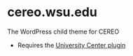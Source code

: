 # cereo.wsu.edu

The WordPress child theme for CEREO

* Requires the [University Center plugin](https://github.com/washingtonstateuniversity/WSUWP-Plugin-University-Center)
